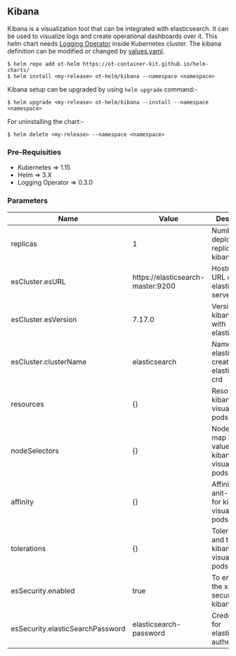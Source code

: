 ## Kibana

Kibana is a visualization tool that can be integrated with elasticsearch. It can be used to visualize logs and create operational dashboards over it. This helm chart needs [Logging Operator](../logging-operator) inside Kubernetes cluster. The kibana definition can be modified or changed by [values.yaml](./values.yaml).

```shell
$ helm repo add ot-helm https://ot-container-kit.github.io/helm-charts/
$ helm install <my-release> ot-helm/kibana --namespace <namespace>
```

Kibana setup can be upgraded by using `helm upgrade` command:-

```shell
$ helm upgrade <my-release> ot-helm/kibana --install --namespace <namespace>
```

For uninstalling the chart:-

```shell
$ helm delete <my-release> --namespace <namespace>
```

### Pre-Requisities

- Kubernetes => 1.15
- Helm => 3.X
- Logging Operator => 0.3.0

### Parameters

| **Name**                         | **Value**                         | **Description**                                            |
|----------------------------------|-----------------------------------|------------------------------------------------------------|
| replicas                         | 1                                 | Number of deployment replicas for kibana                   |
| esCluster.esURL                  | https://elasticsearch-master:9200 | Hostname or URL of the elasticsearch server                |
| esCluster.esVersion              | 7.17.0                            | Version of the kibana in pair with elasticsearch           |
| esCluster.clusterName            | elasticsearch                     | Name of the elasticsearch created by elasticsearch crd     |
| resources                        | {}                                | Resources for kibana visualization pods                    |
| nodeSelectors                    | {}                                | Nodeselectors map key-values for kibana visualization pods |
| affinity                         | {}                                | Affinity and anit-affinity for kibana visualization pods   |
| tolerations                      | {}                                | Tolerations and taints for kibana visualization pods       |
| esSecurity.enabled               | true                              | To enabled the xpack security of kibana                    |
| esSecurity.elasticSearchPassword | elasticsearch-password            | Credentials for elasticsearch authentication               |

